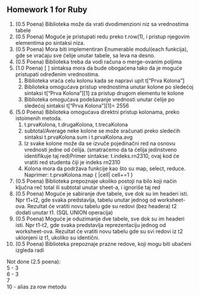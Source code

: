 ## Homework 1 for Ruby

1. (0.5 Poena) Biblioteka može da vrati dvodimenzioni niz sa vrednostima tabele
2. (0.5 Poena) Moguće je pristupati redu preko t.row(1), i pristup njegovim elementima po sintaksi niza.
3. (0.5 Poena) Mora biti implementiran Enumerable modul(each funkcija), gde se vraćaju sve ćelije unutar tabele, sa leva na desno.
4. (0.5 Poena) Biblioteka treba da vodi računa o merge-ovanim poljima
5. (1.0 Poena) [ ] sintaksa mora da bude obogaćena tako da je moguće pristupati određenim vrednostima.
    1. Biblioteka vraća celu kolonu kada se napravi upit t[“Prva Kolona”]
    2. Biblioteka omogućava pristup vrednostima unutar kolone po sledećoj sintaksi t[“Prva Kolona”][1] za pristup drugom elementu te kolone
    3. Biblioteka omogućava podešavanje vrednosti unutar ćelije po sledećoj sintaksi t[“Prva Kolona”][1]= 2556
6. (5.0 Poena) Biblioteka omogućava direktni pristup kolonama, preko istoimenih metoda.
    1. t.prvaKolona, t.drugaKolona, t.trecaKolona
    2. subtotal/Average neke kolone se može sračunati preko sledećih sintaksi t.prvaKolona.sum i t.prvaKolona.avg
    3. Iz svake kolone može da se izvuče pojedinačni red na osnovu vrednosti jedne od ćelija. (smatraćemo da ta ćelija jedinstveno identifikuje taj red)Primer sintakse: t.indeks.rn2310, ovaj kod će vratiti red studenta čiji je indeks rn2310
    4. Kolona mora da podržava funkcije kao što su map, select, reduce. Naprimer: t.prvaKolona.map { |cell| cell+=1 }
7. (0.5 Poena) Biblioteka prepoznaje ukoliko postoji na bilo koji način ključna reč total ili subtotal unutar sheet-a, i ignoriše taj red
8. (0.5 Poena) Moguće je sabiranje dve tabele, sve dok su im headeri isti. Npr t1+t2, gde svaka predstavlja, tabelu unutar jednog od worksheet-ova. Rezultat će vratiti novu tabelu gde su redovi (bez headera) t2 dodati unutar t1. (SQL UNION operacija)
9. (0.5 Poena) Moguće je oduzimanje dve tabele, sve dok su im headeri isti. Npr t1-t2, gde svaka predstavlja reprezentaciju jednog od worksheet-ova. Rezultat će vratiti novu tabelu gde su svi redovi iz t2 uklonjeni iz t1, ukoliko su identični.
10. (0.5 Poena) Biblioteka prepoznaje prazne redove, koji mogu biti ubačeni izgleda radi

Not done (2.5 poena): <br>
5 - 3 <br>
6 - 3 <br>
7   <br>
10  - alias za row metodu


